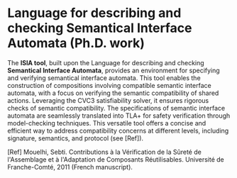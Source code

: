 # Language for describing and checking Semantical Interface Automata (Ph.D. work)

The **lSIA tool**, built upon the Language for describing and checking **Semantical Interface Automata**, provides an environment for specifying and verifying semantical interface automata. This tool enables the construction of compositions involving compatible semantic interface automata, with a focus on verifying the semantic compatibility of shared actions. Leveraging the CVC3 satisfiability solver, it ensures rigorous checks of semantic compatibility. The specifications of semantic interface automata are seamlessly translated into TLA+ for safety verification through model-checking techniques. This versatile tool offers a concise and efficient way to address compatibility concerns at different levels, including signature, semantics, and protocol (see [Ref]).

[Ref] Mouelhi, Sebti. Contributions à la Vérification de la Sûreté de l'Assemblage et à l'Adaptation de Composants Réutilisables. Université de Franche-Comté, 2011 (French manuscript).